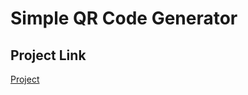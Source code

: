 # Simple QR Code Generator

## Project Link

[Project](https://simple-qr-code-generator-mh1.netlify.app/)
